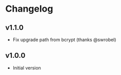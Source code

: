 # Changelog

## v1.1.0

* Fix upgrade path from bcrypt (thanks @swrobel)

## v1.0.0

* Initial version
